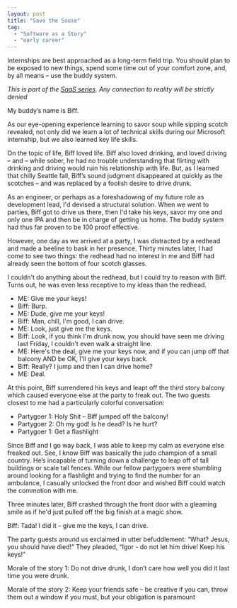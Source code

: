 ```yaml
---
layout: post
title: "Save the Souse"
tag:
  - "Software as a Story"
  - "early career"
---
```


Internships are best approached as a long-term field trip. You should plan to be exposed to new things, spend some time out of your comfort zone, and, by all means – use the buddy system.

_This is part of the [SaaS series](tags/index.html#Software%20as%20a%20Story). Any connection to reality will be strictly denied_

My buddy’s name is Biff.

As our eye-opening experience learning to savor soup while sipping scotch revealed, not only did we  learn a lot of technical skills during our Microsoft internship, but we also learned key life skills.

On the topic of life, Biff loved life.  Biff also loved drinking, and loved driving – and – while sober, he had no trouble understanding that flirting with drinking and driving would ruin his relationship with life.  But, as I learned that chilly Seattle fall,  Biff’s sound judgment disappeared at quickly as the scotches – and was replaced by a foolish desire to drive drunk.

As an engineer, or perhaps as a foreshadowing of my future role as development lead, I'd devised a structural solution. When we went to parties, Biff got to drive us there, then I'd take his keys, savor my one and only one IPA and then be in charge of getting us home. The buddy system had thus far proven to be 100 proof effective.

However, one day as we arrived at a party, I was distracted by a redhead and made a beeline to bask in her presence. Thirty minutes later, I had come to see two things: the redhead had no interest in me and Biff had already seen the bottom of four scotch glasses.

I couldn't do anything about the redhead, but I could try to reason with Biff.  Turns out, he was even less receptive to my ideas than the redhead.

- ME: Give me your keys!
- Biff: Burp.
- ME: Dude, give me your keys!
- Biff: Man, chill, I'm good, I can drive.
- ME: Look, just give me the keys.
- Biff: Look, if you think I'm drunk now, you should have seen me driving last Friday, I couldn't even walk a straight line.
- ME: Here's the deal, give me your keys now, and if you can jump off that balcony AND be OK, I'll give your keys back.
- Biff: Really? I jump and then I can drive home?
- ME: Deal.

At this point, Biff surrendered his keys and leapt off the third story balcony which caused everyone else at the party to freak out. The two guests closest to me had a particularly colorful conversation:

- Partygoer 1: Holy Shit – Biff jumped off the balcony!
- Partygoer 2: Oh my god! Is he dead? Is he hurt?
- Partygoer 1: Get a flashlight


Since Biff and I go way back, I was able to keep my calm as everyone else freaked out. See,  I know Biff was basically the judo champion of a small country. He’s  incapable of turning down a challenge to leap off of tall buildings or scale tall fences. While our fellow partygoers were stumbling around looking for a flashlight and trying to find the number for an ambulance, I casually unlocked the front door and wished Biff could watch the commotion with me.

Three minutes later, Biff crashed through the front door with a gleaming smile as if he'd just pulled off the big finish at a magic show.

Biff: Tada! I did it – give me the keys, I can drive.

The party guests around us exclaimed in utter befuddlement: “What? Jesus, you should have died!” They pleaded, “Igor - do not let him drive! Keep his keys!”

Morale of the story 1: Do not drive drunk, I don’t care how well you did it last time you were drunk.

Morale of the story 2:  Keep your friends safe – be creative if you can, throw them out a window if you must, but your obligation is paramount

